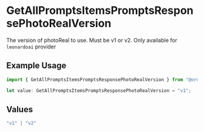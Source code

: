 # GetAllPromptsItemsPromptsResponsePhotoRealVersion

The version of photoReal to use. Must be v1 or v2. Only available for `leonardoai` provider

## Example Usage

```typescript
import { GetAllPromptsItemsPromptsResponsePhotoRealVersion } from "@orq-ai/node/models/operations";

let value: GetAllPromptsItemsPromptsResponsePhotoRealVersion = "v1";
```

## Values

```typescript
"v1" | "v2"
```